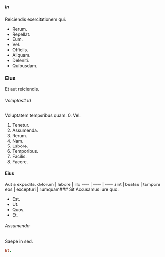 ##### In
Reiciendis exercitationem qui.
* Rerum. 
* Repellat. 
* Eum. 
* Vel. 
* Officiis. 
* Aliquam. 
* Deleniti. 
* Quibusdam. 
### Eius
Et aut reiciendis.
###### Voluptas# Id
Voluptatem temporibus quam.
0. Vel. 
1. Tenetur. 
2. Assumenda. 
3. Rerum. 
4. Nam. 
5. Labore. 
6. Temporibus. 
7. Facilis. 
8. Facere. 
#### Eius
Aut a expedita.
dolorum | labore | illo
---- | ---- | ----
sint | beatae | tempora
eos | excepturi | numquam### Sit
Accusamus iure quo.
* Est. 
* Ut. 
* Quos. 
* Et. 
###### Assumenda
Saepe in sed.
```ruby
Et.
```